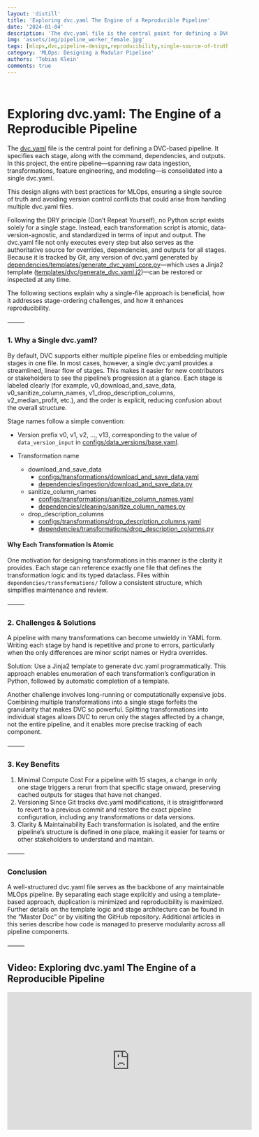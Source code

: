 ```yaml
---
layout: 'distill'
title: 'Exploring dvc.yaml The Engine of a Reproducible Pipeline'
date: '2024-01-04'
description: 'The dvc.yaml file is the central point for defining a DVC-based pipeline. It specifies each stage, along with the command, dependencies, and outputs. In this project, the entire pipeline—spanning raw data ingestion, transformations, feature engineering, and modeling—is consolidated into a single dvc.yaml.'
img: 'assets/img/pipeline_worker_female.jpg'
tags: [mlops,dvc,pipeline-design,reproducibility,single-source-of-truth,standardized-stage-definition,consolidated-stage-definitions,atomic-transformations,hydra]
category: 'MLOps: Designing a Modular Pipeline'
authors: 'Tobias Klein'
comments: true
---
```


<br>

# Exploring dvc.yaml: The Engine of a Reproducible Pipeline

The [dvc.yaml](https://github.com/kletobias/advanced-mlops-lifecycle-hydra-mlflow-optuna-dvc/tree/main/dvc.yaml) file is the central point for defining a DVC-based pipeline. It specifies each stage, along with the command, dependencies, and outputs. In this project, the entire pipeline—spanning raw data ingestion, transformations, feature engineering, and modeling—is consolidated into a single dvc.yaml.

This design aligns with best practices for MLOps, ensuring a single source of truth and avoiding version control conflicts that could arise from handling multiple dvc.yaml files.

Following the DRY principle (Don’t Repeat Yourself), no Python script exists solely for a single stage. Instead, each transformation script is atomic, data-version-agnostic, and standardized in terms of input and output. The dvc.yaml file not only executes every step but also serves as the authoritative source for overrides, dependencies, and outputs for all stages. Because it is tracked by Git, any version of dvc.yaml generated by [dependencies/templates/generate_dvc_yaml_core.py](https://github.com/kletobias/advanced-mlops-lifecycle-hydra-mlflow-optuna-dvc/tree/main/dependencies/templates/generate_dvc_yaml_core.py)—which uses a Jinja2 template ([templates/dvc/generate_dvc.yaml.j2](https://github.com/kletobias/advanced-mlops-lifecycle-hydra-mlflow-optuna-dvc/tree/main/templates/dvc/generate_dvc.yaml.j2))—can be restored or inspected at any time.

The following sections explain why a single-file approach is beneficial, how it addresses stage-ordering challenges, and how it enhances reproducibility.

⸻

### 1. Why a Single dvc.yaml?

By default, DVC supports either multiple pipeline files or embedding multiple stages in one file. In most cases, however, a single dvc.yaml provides a streamlined, linear flow of stages. This makes it easier for new contributors or stakeholders to see the pipeline’s progression at a glance. Each stage is labeled clearly (for example, v0_download_and_save_data, v0_sanitize_column_names, v1_drop_description_columns, v2_median_profit, etc.), and the order is explicit, reducing confusion about the overall structure.

Stage names follow a simple convention:

- Version prefix
  v0, v1, v2, …, v13, corresponding to the value of `data_version_input` in [configs/data_versions/base.yaml](https://github.com/kletobias/advanced-mlops-lifecycle-hydra-mlflow-optuna-dvc/tree/main/configs/data_versions/base.yaml).

- Transformation name
  - download_and_save_data
    - [configs/transformations/download_and_save_data.yaml](https://github.com/kletobias/advanced-mlops-lifecycle-hydra-mlflow-optuna-dvc/tree/main/configs/transformations/download_and_save_data.yaml)
    - [dependencies/ingestion/download_and_save_data.py](https://github.com/kletobias/advanced-mlops-lifecycle-hydra-mlflow-optuna-dvc/tree/main/dependencies/ingestion/download_and_save_data.py)
  - sanitize_column_names
    - [configs/transformations/sanitize_column_names.yaml](https://github.com/kletobias/advanced-mlops-lifecycle-hydra-mlflow-optuna-dvc/tree/main/configs/transformations/sanitize_column_names.yaml)
    - [dependencies/cleaning/sanitize_column_names.py](https://github.com/kletobias/advanced-mlops-lifecycle-hydra-mlflow-optuna-dvc/tree/main/dependencies/cleaning/sanitize_column_names.py)
  - drop_description_columns
    - [configs/transformations/drop_description_columns.yaml](https://github.com/kletobias/advanced-mlops-lifecycle-hydra-mlflow-optuna-dvc/tree/main/configs/transformations/drop_description_columns.yaml)
    - [dependencies/transformations/drop_description_columns.py](https://github.com/kletobias/advanced-mlops-lifecycle-hydra-mlflow-optuna-dvc/tree/main/dependencies/transformations/drop_description_columns.py)

#### Why Each Transformation Is Atomic

One motivation for designing transformations in this manner is the clarity it provides. Each stage can reference exactly one file that defines the transformation logic and its typed dataclass. Files within `dependencies/transformations/` follow a consistent structure, which simplifies maintenance and review.

⸻

### 2. Challenges & Solutions

A pipeline with many transformations can become unwieldy in YAML form. Writing each stage by hand is repetitive and prone to errors, particularly when the only differences are minor script names or Hydra overrides.

Solution: Use a Jinja2 template to generate dvc.yaml programmatically. This approach enables enumeration of each transformation’s configuration in Python, followed by automatic completion of a template.

Another challenge involves long-running or computationally expensive jobs. Combining multiple transformations into a single stage forfeits the granularity that makes DVC so powerful. Splitting transformations into individual stages allows DVC to rerun only the stages affected by a change, not the entire pipeline, and it enables more precise tracking of each component.

⸻

### 3. Key Benefits

1. Minimal Compute Cost
   For a pipeline with 15 stages, a change in only one stage triggers a rerun from that specific stage onward, preserving cached outputs for stages that have not changed.
2. Versioning
   Since Git tracks dvc.yaml modifications, it is straightforward to revert to a previous commit and restore the exact pipeline configuration, including any transformations or data versions.
3. Clarity & Maintainability
   Each transformation is isolated, and the entire pipeline’s structure is defined in one place, making it easier for teams or other stakeholders to understand and maintain.

⸻

### Conclusion

A well-structured dvc.yaml file serves as the backbone of any maintainable MLOps pipeline. By separating each stage explicitly and using a template-based approach, duplication is minimized and reproducibility is maximized. Further details on the template logic and stage architecture can be found in the “Master Doc” or by visiting the GitHub repository. Additional articles in this series describe how code is managed to preserve modularity across all pipeline components.

⸻



## Video: Exploring dvc.yaml The Engine of a Reproducible Pipeline

<iframe width="560" height="315" src="https://www.youtube.com/embed/gVPG-DZkI2M" title="YouTube video player" frameborder="0" allow="accelerometer; autoplay; clipboard-write; encrypted-media; gyroscope; picture-in-picture; web-share" referrerpolicy="strict-origin-when-cross-origin" allowfullscreen></iframe>


